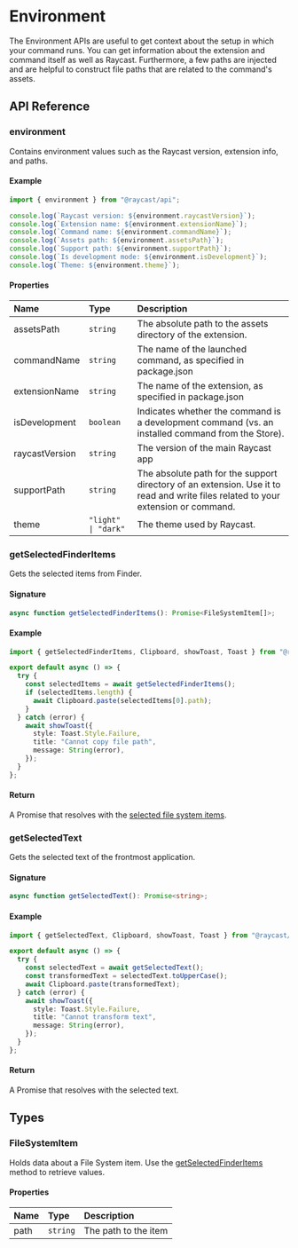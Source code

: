 # Environment

The Environment APIs are useful to get context about the setup in which your command runs. You can get information about the extension and command itself as well as Raycast. Furthermore, a few paths are injected and are helpful to construct file paths that are related to the command's assets.

## API Reference

### environment

Contains environment values such as the Raycast version, extension info, and paths.

#### Example

```typescript
import { environment } from "@raycast/api";

console.log(`Raycast version: ${environment.raycastVersion}`);
console.log(`Extension name: ${environment.extensionName}`);
console.log(`Command name: ${environment.commandName}`);
console.log(`Assets path: ${environment.assetsPath}`);
console.log(`Support path: ${environment.supportPath}`);
console.log(`Is development mode: ${environment.isDevelopment}`);
console.log(`Theme: ${environment.theme}`);
```

#### Properties

| Name           | Type                 | Description                                                                                                                       |
| :------------- | :------------------- | :-------------------------------------------------------------------------------------------------------------------------------- |
| assetsPath     | <code>string</code>  | The absolute path to the assets directory of the extension.                                                                       |
| commandName    | <code>string</code>  | The name of the launched command, as specified in package.json                                                                    |
| extensionName  | <code>string</code>  | The name of the extension, as specified in package.json                                                                           |
| isDevelopment  | <code>boolean</code> | Indicates whether the command is a development command (vs. an installed command from the Store).                                 |
| raycastVersion | <code>string</code>  | The version of the main Raycast app                                                                                               |
| supportPath    | <code>string</code>  | The absolute path for the support directory of an extension. Use it to read and write files related to your extension or command. |
| theme    | <code>"light" \| "dark"</code>  | The theme used by Raycast. |

### getSelectedFinderItems

Gets the selected items from Finder.

#### Signature

```typescript
async function getSelectedFinderItems(): Promise<FileSystemItem[]>;
```

#### Example

```typescript
import { getSelectedFinderItems, Clipboard, showToast, Toast } from "@raycast/api";

export default async () => {
  try {
    const selectedItems = await getSelectedFinderItems();
    if (selectedItems.length) {
      await Clipboard.paste(selectedItems[0].path);
    }
  } catch (error) {
    await showToast({
      style: Toast.Style.Failure,
      title: "Cannot copy file path",
      message: String(error),
    });
  }
};
```

#### Return

A Promise that resolves with the [selected file system items](#filesystemitem).

### getSelectedText

Gets the selected text of the frontmost application.

#### Signature

```typescript
async function getSelectedText(): Promise<string>;
```

#### Example

```typescript
import { getSelectedText, Clipboard, showToast, Toast } from "@raycast/api";

export default async () => {
  try {
    const selectedText = await getSelectedText();
    const transformedText = selectedText.toUpperCase();
    await Clipboard.paste(transformedText);
  } catch (error) {
    await showToast({
      style: Toast.Style.Failure,
      title: "Cannot transform text",
      message: String(error),
    });
  }
};
```

#### Return

A Promise that resolves with the selected text.

## Types

### FileSystemItem

Holds data about a File System item. Use the [getSelectedFinderItems](#getselectedfinderitems) method to retrieve values.

#### Properties

| Name | Type                | Description          |
| :--- | :------------------ | :------------------- |
| path | <code>string</code> | The path to the item |
